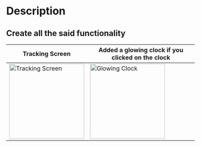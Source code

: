 # Description
## Create all the said functionality

| Tracking Screen                                               | Added a glowing clock if you clicked on the clock           |
|---------------------------------------------------------------|------------------------------------------------------------|
| <img src="https://github.com/user-attachments/assets/b13e5632-7466-4b6b-af31-1a9703f6378e" alt="Tracking Screen" style="width: 200px;"> | <img src="https://github.com/user-attachments/assets/853df19d-7b96-4940-a476-9b521369fb51" alt="Glowing Clock" style="width: 200px;"> |